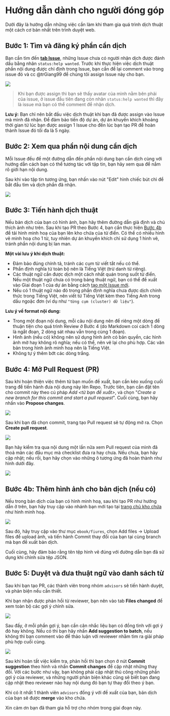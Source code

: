 # Hướng dẫn dành cho người đóng góp

Dưới đây là hướng dẫn những việc cần làm khi tham gia quá trình dịch thuật một cách cơ bản nhất trên trình duyệt web.

## Bước 1: Tìm và đăng ký phần cần dịch
Bạn cần tìm đến **[tab Issue](https://github.com/trgiangdo/ml-glossary-vn/issues)**, những Issue chưa có người nhận dịch được đánh dấu bằng nhãn `status:help wanted`. Trước khi thực hiện việc dịch thuật phần nội dung được chỉ định trong Issue, bạn cần để lại comment vào trong issue đó và cc @trGiang99 để chúng tôi assign Issue này cho bạn.

![](contributing-guide/issue-tab.png)
> Khi bạn được assign thì bạn sẽ thấy avatar của mình nằm bên phải của issue, ở issue đầu tiên đang còn nhãn `status:help wanted` thì đây là issue mà bạn có thể comment để nhận dịch.

**Lưu ý:** Bạn chỉ nên bắt đầu việc dịch thuật khi bạn đã được assign vào Issue mà mình đã nhận. Để đảm bảo tiến độ dự án, dự án khuyến khích khoảng thời gian từ lúc bạn được assign 1 Issue cho đến lúc bạn tạo PR để hoàn thành Issue đó tối đa là 5 ngày.

## Bước 2: Xem qua phần nội dung cần dịch
Mỗi Issue đều để một đường dẫn đến phần nội dung bạn cần dịch cùng với hướng dẫn cách bạn có thể tương tác với tập tin, bạn hãy xem qua để nắm rõ giới hạn nội dung.

Sau khi vào tập tin tương ứng, bạn nhấn vào nút "Edit" hình chiếc bút chì để bắt đầu tìm và dịch phần đã nhận.

![](contributing-guide/edit-file.png)

## Bước 3: Tiến hành dịch thuật

Nếu bản dịch của bạn có hình ảnh, bạn hãy thêm đường dẫn giả định và chú thích ảnh như trên.
Sau khi tạo PR theo Bước 4, bạn cần thực hiện [Bước 4b](##Bước-4b:-Thêm-hình-ảnh-cho-bản-dịch-(nếu-có)) để tải hình minh hoạ của bạn lên kho chứa của từ điển.
Có thể có nhiều hình vẽ minh hoạ cho 1 từ, tuy nhiên dự án khuyến khích chỉ sử dụng 1 hình vẽ, tránh phần nội dung bị lan man.

**Một vài lưu ý khi dịch thuật:**
- Đảm bảo đúng chính tả, tránh các cụm từ viết tắt nếu có thể.
- Phần định nghĩa từ toàn bộ nên là Tiếng Việt (trừ danh từ riêng).
- Các thuật ngữ cần được dịch một cách nhất quán trong suốt từ điển. Nếu một thuật ngữ chưa có trong bảng thuật ngữ, bạn có thể đề xuất vào Giai đoạn 1 của dự án bằng cách [tạo một Issue mới](contributing/CONTRIBUTING_INSTRUCTION.md).
- Nếu có 1 thuật ngữ nào đó trong phần định nghĩa chưa được dịch chính thức trong Tiếng Việt, nên viết từ Tiếng Việt kèm theo Tiếng Anh trong dấu ngoặc đơn (ví dụ như `"từng cụm (cluster) dữ liệu"`).

**Lưu ý về format nội dung:**
- Trong một đoạn nội dung, mỗi câu nội dung nên để riêng một dòng để thuận tiện cho quá trình Review ở Bước 4 (do Markdown coi cách 1 dòng là ngắt đoạn, 2 dòng sát nhau vẫn trong cùng 1 đoạn).
- Hình ảnh (nếu có) không nên sử dụng hình ảnh có bản quyền, các hình ảnh mờ hay không rõ nghĩa; nếu có thể, nên vẽ lại cho phù hợp. Các văn bản trong hình ảnh minh hoạ nên là Tiếng Việt.
- Không tự ý thêm bớt các dòng trắng.

## Bước 4: Mở Pull Request (PR)

Sau khi hoàn thiện việc thêm từ bạn muốn đề xuất, bạn cần kéo xuống cuối trang để tiến hành đưa nội dung này lên Repo. Trước tiên, bạn cần đặt tên cho commit này theo cú pháp *Add <từ bạn đề xuất>*, và chọn "*Create a new branch for this commit and start a pull request*". Cuối cùng, bạn hãy nhấn vào **Propose changes**.

![](contributing-guide/commit-change.png)

Sau khi bạn đã chọn commit, trang tạo Pull request sẽ tự động mở ra. Chọn **Create pull request**.

![](contributing-guide/create-PR.png)

Bạn hãy kiểm tra qua nội dung một lần nữa xem Pull request của mình đã thoả mãn các đầu mục mà checklist đưa ra hay chưa. Nếu chưa, bạn hãy cập nhật; nếu rồi, bạn hãy chọn vào những ô tương ứng đã hoàn thành như hình dưới đây.

![](contributing-guide/PR-checklist.png)


## Bước 4b: Thêm hình ảnh cho bản dịch (nếu có)

Nếu trong bản dịch của bạn có hình minh hoạ, sau khi tạo PR như hướng dẫn ở trên, bạn hãy truy cập vào nhánh bạn mới tạo tại [trang chủ kho chứa](https://github.com/trgiangdo/ml-glossary-vn) như hình minh hoạ.

![](contributing-guide/branch-checkout.png)

Sau đó, hãy truy cập vào thư mục `ebook/fiures`, chọn Add files $\rightarrow$ Upload files để upload ảnh, và tiến hành Commit thay đổi của bạn tại cùng branch mà bạn đề xuất bản dịch.

Cuối cùng, hãy đảm bảo rằng tên tệp hình vẽ đúng với đường dẫn bạn đã sử dụng khi chỉnh sửa tệp JSON.


## Bước 5: Duyệt và đưa thuật ngữ vào danh sách từ

Sau khi bạn tạo PR, các thành viên trong nhóm `advisors` sẽ tiến hành duyệt, và phản biện nếu cần thiết.

Khi bạn nhận được phản hồi từ reviewer, bạn nên vào tab **Files changed** để xem toàn bộ các gợi ý chỉnh sửa.

![](contributing-guide/files-changed.png)

Sau đấy, ở mỗi phần gợi ý, bạn cần cân nhắc liệu bạn có đồng tình với gợi ý đó hay không. Nếu có thì bạn hãy nhấn **Add suggestion to batch**, nếu không thì bạn comment vào để thảo luận với reviewer nhằm tìm ra giải pháp phù hợp cuối cùng.

![](contributing-guide/commit-suggestions.png)

Sau khi hoàn tất việc kiểm tra, phản hồi thì bạn chọn ở nút **Commit suggestion** theo hình và nhấn **Commit changes** để cập nhật những thay đổi. Với các bước như vậy, bạn không phải cập nhật thủ công những phần gợi ý của reviewer, và những người phản biện khác cũng sẽ biết bạn đang cập nhật theo reviewer nào hay nội dung đó bạn tự thay đổi theo ý bạn.

Khi có ít nhất 1 thành viên `advisors` đồng ý với đề xuất của bạn, bản dịch của bạn sẽ được **merge** vào kho chứa.

Xin cảm ơn bạn đã tham gia hỗ trợ cho nhóm trong giai đoạn này.